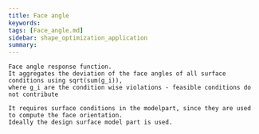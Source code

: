 ```yaml
---
title: Face angle
keywords: 
tags: [Face_angle.md]
sidebar: shape_optimization_application
summary: 
---
```

    Face angle response function.
    It aggregates the deviation of the face angles of all surface conditions using sqrt(sum(g_i)),
    where g_i are the condition wise violations - feasible conditions do not contribute

    It requires surface conditions in the modelpart, since they are used to compute the face orientation.
    Ideally the design surface model part is used.